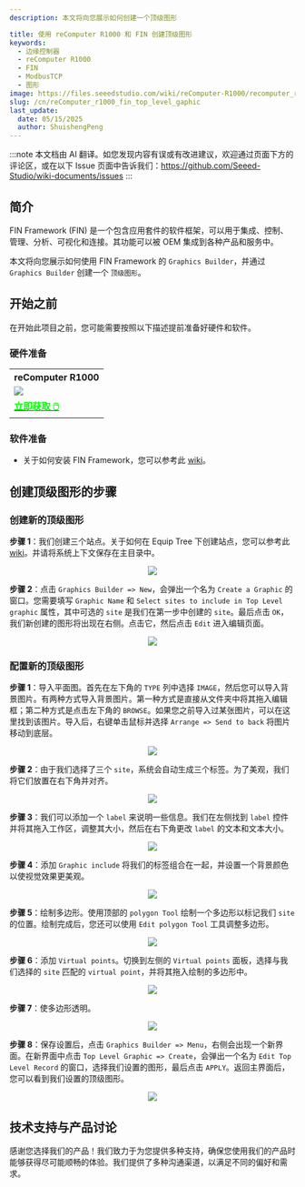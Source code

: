 ```yaml
---
description: 本文将向您展示如何创建一个顶级图形

title: 使用 reComputer R1000 和 FIN 创建顶级图形
keywords:
  - 边缘控制器
  - reComputer R1000
  - FIN
  - ModbusTCP
  - 图形
image: https://files.seeedstudio.com/wiki/reComputer-R1000/recomputer_r_images/01.png
slug: /cn/reComputer_r1000_fin_top_level_gaphic
last_update:
  date: 05/15/2025
  author: ShuishengPeng
---
```

:::note
本文档由 AI 翻译。如您发现内容有误或有改进建议，欢迎通过页面下方的评论区，或在以下 Issue 页面中告诉我们：https://github.com/Seeed-Studio/wiki-documents/issues
:::

## 简介
FIN Framework (FIN) 是一个包含应用套件的软件框架，可以用于集成、控制、管理、分析、可视化和连接。其功能可以被 OEM 集成到各种产品和服务中。

本文将向您展示如何使用 FIN Framework 的 `Graphics Builder`，并通过 `Graphics Builder` 创建一个 `顶级图形`。

## 开始之前

在开始此项目之前，您可能需要按照以下描述提前准备好硬件和软件。

### 硬件准备

<div class="table-center">
	<table class="table-nobg">
    <tr class="table-trnobg">
      <th class="table-trnobg">reComputer R1000</th>
		</tr>
    <tr class="table-trnobg"></tr>
		<tr class="table-trnobg">
			<td class="table-trnobg"><div style={{textAlign:'center'}}><img src="https://files.seeedstudio.com/wiki/reComputer-R1000/recomputer_r_images/01.png" style={{width:300, height:'auto'}}/></div></td>
		</tr>
    <tr class="table-trnobg"></tr>
		<tr class="table-trnobg">
			<td class="table-trnobg"><div class="get_one_now_container" style={{textAlign: 'center'}}><a class="get_one_now_item" href="https://www.seeedstudio.com/reComputer-R1025-10-p-5895.html">
              <strong><span><font color={'FFFFFF'} size={"4"}> 立即获取 🖱️</font></span></strong>
          </a></div></td>
        </tr>
    </table>
    </div>

### 软件准备
* 关于如何安装 FIN Framework，您可以参考此 [wiki](https://wiki.seeedstudio.com/reComputer_r1000_install_fin/)。

## 创建顶级图形的步骤
### 创建新的顶级图形
**步骤 1**：我们创建三个站点。关于如何在 Equip Tree 下创建站点，您可以参考此 [wiki](https://wiki.seeedstudio.com/reComputer_r1000_fin_modbus_tcp_and_rtu/#add-data-points-to-equip-tree)。并请将系统上下文保存在主目录中。

<center><img width={600} src="https://files.seeedstudio.com/wiki/reComputer-R1000/fin/Top_grap_Equip_tree_and_top_path.png" /></center>

**步骤 2**：点击 `Graphics Builder => New`，会弹出一个名为 `Create a Graphic` 的窗口。您需要填写 `Graphic Name` 和 `Select sites to include in Top Level graphic` 属性，其中可选的 `site` 是我们在第一步中创建的 `site`。最后点击 `OK`，我们新创建的图形将出现在右侧。点击它，然后点击 `Edit` 进入编辑页面。

<center><img width={600} src="https://files.seeedstudio.com/wiki/reComputer-R1000/fin/Top_Grap_1.gif" /></center>

### 配置新的顶级图形

**步骤 1**：导入平面图。首先在左下角的 `TYPE` 列中选择 `IMAGE`，然后您可以导入背景图片。有两种方式导入背景图片。第一种方式是直接从文件夹中将其拖入编辑框；第二种方式是点击左下角的 `BROWSE`。如果您之前导入过某张图片，可以在这里找到该图片。导入后，右键单击鼠标并选择 `Arrange => Send to back` 将图片移动到底层。

<center><img width={600} src="https://files.seeedstudio.com/wiki/reComputer-R1000/fin/Top_Grap_2.gif" /></center>

**步骤 2**：由于我们选择了三个 `site`，系统会自动生成三个标签。为了美观，我们将它们放置在右下角并对齐。

<center><img width={600} src="https://files.seeedstudio.com/wiki/reComputer-R1000/fin/Top_Grap_3.gif" /></center>

**步骤 3**：我们可以添加一个 `label` 来说明一些信息。我们在左侧找到 `label` 控件并将其拖入工作区，调整其大小，然后在右下角更改 `label` 的文本和文本大小。

<center><img width={600} src="https://files.seeedstudio.com/wiki/reComputer-R1000/fin/Top_Grap_4.gif" /></center>

**步骤 4**：添加 `Graphic include` 将我们的标签组合在一起，并设置一个背景颜色以使视觉效果更美观。

<center><img width={600} src="https://files.seeedstudio.com/wiki/reComputer-R1000/fin/Top_Grap_5.gif" /></center>

**步骤 5**：绘制多边形。使用顶部的 `polygon Tool` 绘制一个多边形以标记我们 `site` 的位置。绘制完成后，您还可以使用 `Edit polygon Tool` 工具调整多边形。

<center><img width={600} src="https://files.seeedstudio.com/wiki/reComputer-R1000/fin/Top_Grap_6.gif" /></center>

**步骤 6**：添加 `Virtual points`。切换到左侧的 `Virtual points` 面板，选择与我们选择的 `site` 匹配的 `virtual point`，并将其拖入绘制的多边形中。

<center><img width={600} src="https://files.seeedstudio.com/wiki/reComputer-R1000/fin/Top_Grap_7.gif" /></center>

**步骤 7**：使多边形透明。

<center><img width={600} src="https://files.seeedstudio.com/wiki/reComputer-R1000/fin/Top_Grap_8.gif" /></center>

**步骤 8**：保存设置后，点击 `Graphics Builder => Menu`，右侧会出现一个新界面。在新界面中点击 `Top Level Graphic => Create`，会弹出一个名为 `Edit Top Level Record` 的窗口，选择我们设置的图形，最后点击 `APPLY`。返回主界面后，您可以看到我们设置的顶级图形。

<center><img width={600} src="https://files.seeedstudio.com/wiki/reComputer-R1000/fin/Top_Grap_9.gif" /></center>

## 技术支持与产品讨论

感谢您选择我们的产品！我们致力于为您提供多种支持，确保您使用我们的产品时能够获得尽可能顺畅的体验。我们提供了多种沟通渠道，以满足不同的偏好和需求。

<div class="button_tech_support_container">
<a href="https://forum.seeedstudio.com/" class="button_forum"></a> 
<a href="https://www.seeedstudio.com/contacts" class="button_email"></a>
</div>

<div class="button_tech_support_container">
<a href="https://discord.gg/eWkprNDMU7" class="button_discord"></a> 
<a href="https://github.com/Seeed-Studio/wiki-documents/discussions/69" class="button_discussion"></a>
</div>